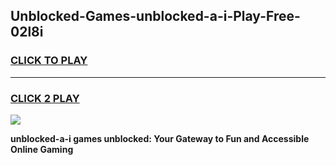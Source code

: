 
## Unblocked-Games-unblocked-a-i-Play-Free-02l8i
<h3>
<a href="https://premium76.site?title=unblocked-a-i&ref=18A1">CLICK TO PLAY</a></h3>
<hr>

<h3>
<a href="https://premium76.site?title=unblocked-a-i&ref=18A1">CLICK 2 PLAY</a>
  
</h3>

<a href="https://premium76.site?title=unblocked-a-i&ref=18A1"><img src="https://clearcache.store/games.png"></a>


**unblocked-a-i games unblocked: Your Gateway to Fun and Accessible Online Gaming**
